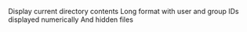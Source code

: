 Display current directory contents Long format with user and group IDs displayed numerically And hidden files
